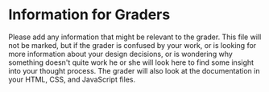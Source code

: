 # Information for Graders

Please add any information that might be relevant to the grader.  This file
will not be marked, but if the grader is confused by your work, or is looking
for more information about your design decisions, or is wondering why something
doesn't quite work he or she will look here to find some insight into your
thought process. The grader will also look at the documentation in your HTML,
CSS, and JavaScript files.
